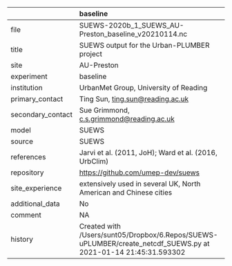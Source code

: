 |                   | baseline                                                                                                       |
|:------------------|:---------------------------------------------------------------------------------------------------------------|
| file              | SUEWS-2020b_1_SUEWS_AU-Preston_baseline_v20210114.nc                                                           |
| title             | SUEWS output for the Urban-PLUMBER project                                                                     |
| site              | AU-Preston                                                                                                     |
| experiment        | baseline                                                                                                       |
| institution       | UrbanMet Group, University of Reading                                                                          |
| primary_contact   | Ting Sun, ting.sun@reading.ac.uk                                                                               |
| secondary_contact | Sue Grimmond, c.s.grimmond@reading.ac.uk                                                                       |
| model             | SUEWS                                                                                                          |
| source            | SUEWS                                                                                                          |
| references        | Jarvi et al. (2011, JoH); Ward et al. (2016, UrbClim)                                                          |
| repository        | https://github.com/umep-dev/suews                                                                              |
| site_experience   | extensively used in several UK, North American and Chinese cities                                              |
| additional_data   | No                                                                                                             |
| comment           | NA                                                                                                             |
| history           | Created with /Users/sunt05/Dropbox/6.Repos/SUEWS-uPLUMBER/create_netcdf_SUEWS.py at 2021-01-14 21:45:31.593302 |
